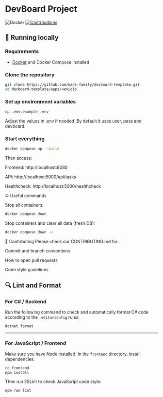 # DevBoard Project

![Docker](https://img.shields.io/badge/docker-ready-blue)
[![Contributions](https://img.shields.io/badge/contributions-welcome-brightgreen.svg)](CONTRIBUTING.md)

## 🚀 Running locally

### Requirements

- [Docker](https://www.docker.com/) and Docker Compose installed

### Clone the repository

```bash
git clone https://github.com/mads-family/devboard-template.git
cd devboard-template/apps/venicio
```

### Set up environment variables

```bash
cp .env.example .env
```

Adjust the values in .env if needed.
By default it uses user, pass and devboard.

### Start everything

```bash
docker compose up --build
```

Then access:

Frontend: http://localhost:8080

API: http://localhost:5000/api/tasks

Healthcheck: http://localhost:5000/healthcheck

⚙️ Useful commands

Stop all containers:

```bash
docker compose down
```

Stop containers and clear all data (fresh DB):

```bash
docker compose down -v
```

🤝 Contributing
Please check our CONTRIBUTING.md for:

Commit and branch conventions

How to open pull requests

Code style guidelines

## 🔍 Lint and Format

### For C# / Backend

Run the following command to check and automatically format C# code according to the `.editorconfig` rules:

```bash
dotnet format
```

---

### For JavaScript / Frontend

Make sure you have Node installed.
In the `frontend` directory, install dependencies:

```bash
cd frontend
npm install
```

Then run ESLint to check JavaScript code style:

```bash
npm run lint
```
